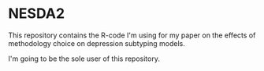 # NESDA2

This repository contains the R-code I'm using for my paper on the effects of methodology choice on depression subtyping models.

I'm going to be the sole user of this repository.
